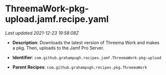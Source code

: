 # ThreemaWork-pkg-upload.jamf.recipe.yaml

_Last updated 2021-12-23 19:58:08Z_

- **Description**: Downloads the latest version of Threema Work and makes a pkg. Then, uploads to the Jamf Pro Server.

- **Identifier**: `com.github.grahampugh.recipes.jamf.ThreemaWork-pkg-upload`

- **Parent Recipes**: `com.github.grahampugh.recipes.pkg.ThreemaWork`